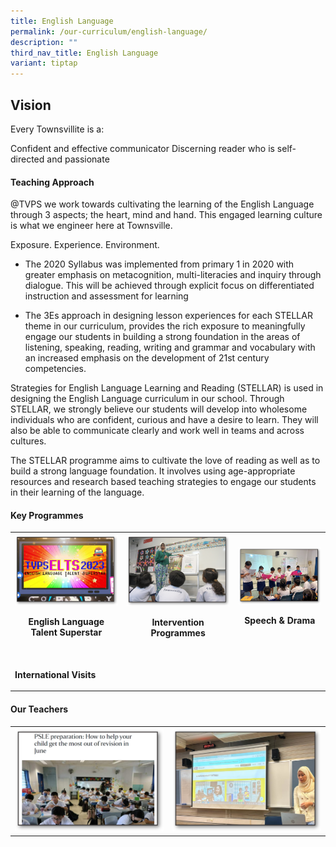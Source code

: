 ```yaml
---
title: English Language
permalink: /our-curriculum/english-language/
description: ""
third_nav_title: English Language
variant: tiptap
---
```

<h2>Vision</h2><p>Every Townsvillite is a:</p><p>Confident and effective communicator Discerning reader who is self-directed and passionate</p><h4>Teaching Approach</h4><p>@TVPS we work towards cultivating the learning of the English Language through 3 aspects; the heart, mind and hand. This engaged learning culture is what we engineer here at Townsville.</p><p>Exposure. Experience. Environment.</p><ul><li><p>The 2020 Syllabus was implemented from primary 1 in 2020 with greater emphasis on metacognition, multi-literacies and inquiry through dialogue. This will be achieved through explicit focus on differentiated instruction and assessment for learning</p></li><li><p>The 3Es approach in designing lesson experiences for each STELLAR theme in our curriculum, provides the rich exposure to meaningfully engage our students in building a strong foundation in the areas of listening, speaking, reading, writing and grammar and vocabulary with an increased emphasis on the development of 21st century competencies.</p></li></ul><p>Strategies for English Language Learning and Reading (STELLAR) is used in designing the English Language curriculum in our school. Through STELLAR, we strongly believe our students will develop into wholesome individuals who are confident, curious and have a desire to learn. They will also be able to communicate clearly and work well in teams and across cultures.</p><p>The STELLAR programme aims to cultivate the love of reading as well as to build a strong language foundation. It involves using age-appropriate resources and research based teaching strategies to engage our students in their learning of the language.</p><h4>Key Programmes</h4><table><tbody><tr><th rowspan="1" colspan="1"><div class="isomer-image-wrapper"><img style="width: 100%" height="auto" width="100%" alt="" src="/images/English/engELTS2023.png"></div><p>English Language Talent Superstar</p></th><th rowspan="1" colspan="1"><div class="isomer-image-wrapper"><img style="width: 100%" height="auto" width="100%" alt="" src="/images/English/engintervention.png"></div><p>Intervention Programmes</p></th><th rowspan="1" colspan="1"><div class="isomer-image-wrapper"><img style="width: 100%" height="auto" width="100%" alt="" src="/images/English/engspeech.png"></div><p>Speech &amp; Drama</p></th></tr><tr><td rowspan="1" colspan="1"><div class="isomer-image-wrapper"><img style="width: 100%" height="auto" width="100%" alt="" src="/images/English/enginternational.png"></div><p><strong>International Visits</strong></p></td><td rowspan="1" colspan="1"><p></p></td><td rowspan="1" colspan="1"><p></p></td></tr></tbody></table><h4>Our Teachers</h4><table><tbody><tr><th rowspan="1" colspan="1"><div class="isomer-image-wrapper"><img style="width: 100%" height="auto" width="100%" alt="" src="/images/English/engfeatured.png"></div></th><th rowspan="1" colspan="1"><div class="isomer-image-wrapper"><img style="width: 100%;" height="auto" width="100%" alt="" src="/images/English/engphoto10.png"></div></th></tr></tbody></table><p></p>